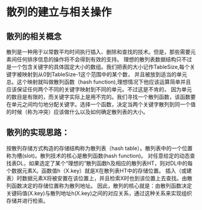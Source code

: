 # 散列的建立与相关操作
## 散列的相关概念
散列是一种用于以常数平均时间执行插入、删除和查找的技术。但是，那些需要元素间任何排序信息的操作将不会得到有效的支持。
理想的散列表数据结构只不过是一个包含关键字的具体固定大小的数组。我们把表的大小记作TableSize,每个关键字被映射到从0到TableSize-1这个范围中的某个数，
并且被放到适当的单元总。这个映射就叫做散列函数（hash function),理想情况下他应该运算简单并且应该保证任何两个不同的关键字映射到不同的单元。不过这是不肯的，
因为单元的数目是有限的，而关键字实际上是用不完的。我们寻找一个散列函数，该函数要在单元之间均匀地分配关键字。选择一个函数，决定当两个关键字散列到同一个值的时候（称为冲突）应该做什么以及如何确定散列表的大小。
## 散列的实现思路：
按散列存储方式构造的存储结构称为散列表（hash table）。散列表中的一个位置称为槽(slot)。散列技术的核心是散列函数(hash function)。
对任意给定的动态查找表DL，如果选定了某个“理想的”散列函数h及相应的散列表HT，则对DL中的每个数据元素X。函数值h（X.key）就是X在散列表HT中的存储位置。
插入（或建表）时数据元素X将被安置在该位置上，并且检索X时也到该位置上去查找。由散列函数决定的存储位置称为散列地址。 
因此，散列的核心就是：由散列函数决定关键码值(X.key)与散列地址h(X.key)之间的对应关系，通过这种关系来实现组织存储并进行检索。 
